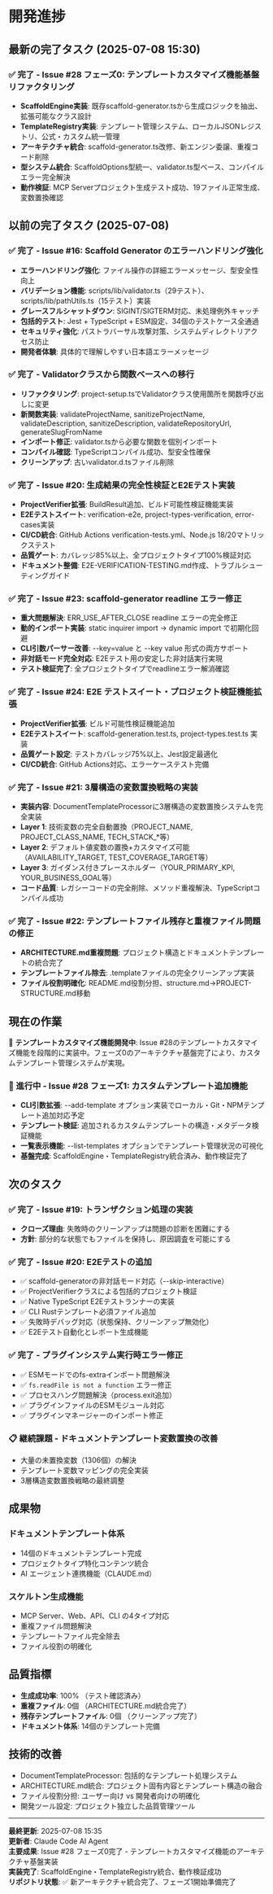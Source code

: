 # 開発進捗

## 最新の完了タスク (2025-07-08 15:30)

### ✅ 完了 - Issue #28 フェーズ0: テンプレートカスタマイズ機能基盤リファクタリング
- **ScaffoldEngine実装**: 既存scaffold-generator.tsから生成ロジックを抽出、拡張可能なクラス設計
- **TemplateRegistry実装**: テンプレート管理システム、ローカルJSONレジストリ、公式・カスタム統一管理
- **アーキテクチャ統合**: scaffold-generator.ts改修、新エンジン委譲、重複コード削除
- **型システム統合**: ScaffoldOptions型統一、validator.ts型ベース、コンパイルエラー完全解決
- **動作検証**: MCP Serverプロジェクト生成テスト成功、19ファイル正常生成、変数置換確認

## 以前の完了タスク (2025-07-08)

### ✅ 完了 - Issue #16: Scaffold Generator のエラーハンドリング強化
- **エラーハンドリング強化**: ファイル操作の詳細エラーメッセージ、型安全性向上
- **バリデーション機能**: scripts/lib/validator.ts（29テスト）、scripts/lib/pathUtils.ts（15テスト）実装
- **グレースフルシャットダウン**: SIGINT/SIGTERM対応、未処理例外キャッチ
- **包括的テスト**: Jest + TypeScript + ESM設定、34個のテストケース全通過
- **セキュリティ強化**: パストラバーサル攻撃対策、システムディレクトリアクセス防止
- **開発者体験**: 具体的で理解しやすい日本語エラーメッセージ

### ✅ 完了 - Validatorクラスから関数ベースへの移行
- **リファクタリング**: project-setup.tsでValidatorクラス使用箇所を関数呼び出しに変更
- **新関数実装**: validateProjectName, sanitizeProjectName, validateDescription, sanitizeDescription, validateRepositoryUrl, generateSlugFromName
- **インポート修正**: validator.tsから必要な関数を個別インポート
- **コンパイル確認**: TypeScriptコンパイル成功、型安全性確保
- **クリーンアップ**: 古いvalidator.d.tsファイル削除

### ✅ 完了 - Issue #20: 生成結果の完全性検証とE2Eテスト実装
- **ProjectVerifier拡張**: BuildResult追加、ビルド可能性検証機能実装
- **E2Eテストスイート**: verification-e2e, project-types-verification, error-cases実装
- **CI/CD統合**: GitHub Actions verification-tests.yml、Node.js 18/20マトリックステスト
- **品質ゲート**: カバレッジ85%以上、全プロジェクトタイプ100%検証対応
- **ドキュメント整備**: E2E-VERIFICATION-TESTING.md作成、トラブルシューティングガイド

### ✅ 完了 - Issue #23: scaffold-generator readline エラー修正
- **重大問題解決**: ERR_USE_AFTER_CLOSE readline エラーの完全修正
- **動的インポート実装**: static inquirer import → dynamic import で初期化回避
- **CLI引数パーサー改善**: --key=value と --key value 形式の両方サポート
- **非対話モード完全対応**: E2Eテスト用の安定した非対話実行実現
- **テスト検証完了**: 全プロジェクトタイプでreadlineエラー解消確認

### ✅ 完了 - Issue #24: E2E テストスイート・プロジェクト検証機能拡張
- **ProjectVerifier拡張**: ビルド可能性検証機能追加
- **E2Eテストスイート**: scaffold-generation.test.ts, project-types.test.ts 実装
- **品質ゲート設定**: テストカバレッジ75%以上、Jest設定最適化
- **CI/CD統合**: GitHub Actions対応、エラーケーステスト完備

### ✅ 完了 - Issue #21: 3層構造の変数置換戦略の実装
- **実装内容**: DocumentTemplateProcessorに3層構造の変数置換システムを完全実装
- **Layer 1**: 技術変数の完全自動置換（PROJECT_NAME, PROJECT_CLASS_NAME, TECH_STACK_*等）
- **Layer 2**: デフォルト値変数の置換+カスタマイズ可能（AVAILABILITY_TARGET, TEST_COVERAGE_TARGET等）
- **Layer 3**: ガイダンス付きプレースホルダー（YOUR_PRIMARY_KPI, YOUR_BUSINESS_GOAL等）
- **コード品質**: レガシーコードの完全削除、メソッド重複解決、TypeScriptコンパイル成功

### ✅ 完了 - Issue #22: テンプレートファイル残存と重複ファイル問題の修正
- **ARCHITECTURE.md重複問題**: プロジェクト構造とドキュメントテンプレートの統合完了
- **テンプレートファイル除去**: .templateファイルの完全クリーンアップ実装
- **ファイル役割明確化**: README.md役割分担、structure.md→PROJECT-STRUCTURE.md移動

## 現在の作業

🎯 **テンプレートカスタマイズ機能開発中**: Issue #28のテンプレートカスタマイズ機能を段階的に実装中。フェーズ0のアーキテクチャ基盤完了により、カスタムテンプレート管理システムが実現。

### 🔄 進行中 - Issue #28 フェーズ1: カスタムテンプレート追加機能
- **CLI引数拡張**: --add-template オプション実装でローカル・Git・NPMテンプレート追加対応予定
- **テンプレート検証**: 追加されるカスタムテンプレートの構造・メタデータ検証機能
- **一覧表示機能**: --list-templates オプションでテンプレート管理状況の可視化
- **基盤完成**: ScaffoldEngine・TemplateRegistry統合済み、動作検証完了

## 次のタスク

### ✅ 完了 - Issue #19: トランザクション処理の実装
- **クローズ理由**: 失敗時のクリーンアップは問題の診断を困難にする
- **方針**: 部分的な状態でもファイルを保持し、原因調査を可能にする

### ✅ 完了 - Issue #20: E2Eテストの追加  
- ✅ scaffold-generatorの非対話モード対応（--skip-interactive）
- ✅ ProjectVerifierクラスによる包括的プロジェクト検証  
- ✅ Native TypeScript E2Eテストランナーの実装
- ✅ CLI Rustテンプレート必須ファイル追加
- ✅ 失敗時デバッグ対応（状態保持、クリーンアップ無効化）
- ✅ E2Eテスト自動化とレポート生成機能

### ✅ 完了 - プラグインシステム実行時エラー修正
- ✅ ESMモードでのfs-extraインポート問題解決
- ✅ `fs.readFile is not a function` エラー修正
- ✅ プロセスハング問題解決（process.exit追加）
- ✅ プラグインファイルのESMモジュール対応
- ✅ プラグインマネージャーのインポート修正

### 📋 継続課題 - ドキュメントテンプレート変数置換の改善
- 大量の未置換変数（1306個）の解決
- テンプレート変数マッピングの完全実装
- 3層構造変数置換戦略の最終調整

## 成果物

### ドキュメントテンプレート体系
- 14個のドキュメントテンプレート完成
- プロジェクトタイプ特化コンテンツ統合
- AI エージェント連携機能（CLAUDE.md）

### スケルトン生成機能
- MCP Server、Web、API、CLI の4タイプ対応
- 重複ファイル問題解決
- テンプレートファイル完全除去
- ファイル役割の明確化

## 品質指標

- **生成成功率**: 100% （テスト確認済み）
- **重複ファイル**: 0個 （ARCHITECTURE.md統合完了）
- **残存テンプレートファイル**: 0個 （クリーンアップ完了）
- **ドキュメント体系**: 14個のテンプレート完備

## 技術的改善

- DocumentTemplateProcessor: 包括的なテンプレート処理システム
- ARCHITECTURE.md統合: プロジェクト固有内容とテンプレート構造の融合
- ファイル役割分担: ユーザー向け vs 開発者向けの明確化
- 開発ツール設定: プロジェクト独立した品質管理ツール

---

**最終更新**: 2025-07-08 15:35  
**更新者**: Claude Code AI Agent  
**主要成果**: Issue #28 フェーズ0完了 - テンプレートカスタマイズ機能のアーキテクチャ基盤実装  
**実装完了**: ScaffoldEngine・TemplateRegistry統合、動作検証成功  
**リポジトリ状態**: ✅ 新アーキテクチャ統合完了、フェーズ1開始準備完了